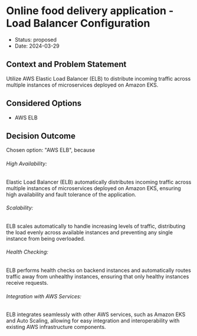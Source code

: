 # Online food delivery application - Load Balancer Configuration

* Status: proposed
* Date: 2024-03-29

## Context and Problem Statement

Utilize AWS Elastic Load Balancer (ELB) to distribute incoming traffic across multiple instances of microservices deployed on Amazon EKS.

## Considered Options

* AWS ELB

## Decision Outcome

Chosen option: "AWS ELB", because 
###### High Availability:
 Elastic Load Balancer (ELB) automatically distributes incoming traffic across multiple instances of microservices deployed on Amazon EKS, ensuring high availability and fault tolerance of the application.

###### Scalability:
 ELB scales automatically to handle increasing levels of traffic, distributing the load evenly across available instances and preventing any single instance from being overloaded.

###### Health Checking: 
ELB performs health checks on backend instances and automatically routes traffic away from unhealthy instances, ensuring that only healthy instances receive requests.

###### Integration with AWS Services:
 ELB integrates seamlessly with other AWS services, such as Amazon EKS and Auto Scaling, allowing for easy integration and interoperability with existing AWS infrastructure components.
